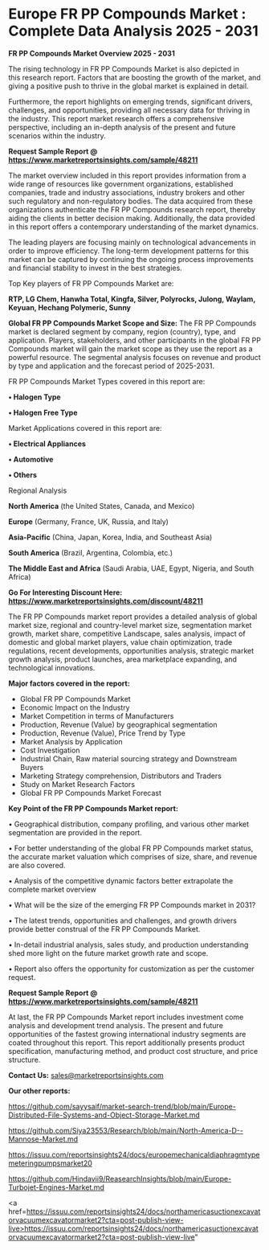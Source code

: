 # Europe FR PP Compounds Market : Complete Data Analysis 2025 - 2031

<Strong> FR PP Compounds Market Overview 2025 - 2031</strong>

The rising technology in FR PP Compounds Market is also depicted in this research report. Factors that are boosting the growth of the market, and giving a positive push to thrive in the global market is explained in detail.

Furthermore, the report highlights on emerging trends, significant drivers, challenges, and opportunities, providing all necessary data for thriving in the industry. This report market research offers a comprehensive perspective, including an in-depth analysis of the present and future scenarios within the industry.

<strong>Request Sample Report @ <a href=https://www.marketreportsinsights.com/sample/48211>https://www.marketreportsinsights.com/sample/48211</a></strong>

The market overview included in this report provides information from a wide range of resources like government organizations, established companies, trade and industry associations, industry brokers and other such regulatory and non-regulatory bodies. The data acquired from these organizations authenticate the FR PP Compounds research report, thereby aiding the clients in better decision making. Additionally, the data provided in this report offers a contemporary understanding of the market dynamics.

The leading players are focusing mainly on technological advancements in order to improve efficiency. The long-term development patterns for this market can be captured by continuing the ongoing process improvements and financial stability to invest in the best strategies.

Top Key players of FR PP Compounds Market are:

<strong>RTP, LG Chem, Hanwha Total, Kingfa, Silver, Polyrocks, Julong, Waylam, Keyuan, Hechang Polymeric, Sunny</strong>

<strong><b>Global FR PP Compounds Market Scope and Size:</b></strong>
The FR PP Compounds market is declared segment by company, region (country), type, and application. Players, stakeholders, and other participants in the global FR PP Compounds market will gain the market scope as they use the report as a powerful resource. The segmental analysis focuses on revenue and product by type and application and the forecast period of 2025-2031.

FR PP Compounds Market Types covered in this report are:

<strong>•  Halogen Type

•  Halogen Free Type</strong>

Market Applications covered in this report are:

<strong>•  Electrical Appliances

•  Automotive

•  Others</strong> 

Regional Analysis

<strong>North America</strong> (the United States, Canada, and Mexico)

<strong>Europe</strong> (Germany, France, UK, Russia, and Italy)

<strong>Asia-Pacific</strong> (China, Japan, Korea, India, and Southeast Asia)

<strong>South America</strong> (Brazil, Argentina, Colombia, etc.)

<strong>The Middle East and Africa</strong> (Saudi Arabia, UAE, Egypt, Nigeria, and South Africa)

<strong>Go For Interesting Discount Here: <a href=https://www.marketreportsinsights.com/discount/48211>https://www.marketreportsinsights.com/discount/48211</a></strong>

The FR PP Compounds market report provides a detailed analysis of global market size, regional and country-level market size, segmentation market growth, market share, competitive Landscape, sales analysis, impact of domestic and global market players, value chain optimization, trade regulations, recent developments, opportunities analysis, strategic market growth analysis, product launches, area marketplace expanding, and technological innovations.

<strong><b>Major factors covered in the report:</b></strong>
<ul>
  <li>Global FR PP Compounds Market </li>
  <li>Economic Impact on the Industry</li>
  <li>Market Competition in terms of Manufacturers</li>
  <li>Production, Revenue (Value) by geographical segmentation</li>
  <li>Production, Revenue (Value), Price Trend by Type</li>
  <li>Market Analysis by Application</li>
  <li>Cost Investigation</li>
  <li>Industrial Chain, Raw material sourcing strategy and Downstream Buyers</li>
  <li>Marketing Strategy comprehension, Distributors and Traders</li>
  <li>Study on Market Research Factors</li>
  <li>Global FR PP Compounds Market Forecast</li>
</ul>

<strong><b>Key Point of the FR PP Compounds Market report:</b></strong>

• Geographical distribution, company profiling, and various other market segmentation are provided in the report.

• For better understanding of the global FR PP Compounds market status, the accurate market valuation which comprises of size, share, and revenue are also covered.

• Analysis of the competitive dynamic factors better extrapolate the complete market overview

• What will be the size of the emerging FR PP Compounds market in 2031?

• The latest trends, opportunities and challenges, and growth drivers provide better construal of the FR PP Compounds Market.

• In-detail industrial analysis, sales study, and production understanding shed more light on the future market growth rate and scope.

• Report also offers the opportunity for customization as per the customer request.

<strong>Request Sample Report @ <a href=https://www.marketreportsinsights.com/sample/48211>https://www.marketreportsinsights.com/sample/48211</a></strong>

At last, the FR PP Compounds Market report includes investment come analysis and development trend analysis. The present and future opportunities of the fastest growing international industry segments are coated throughout this report. This report additionally presents product specification, manufacturing method, and product cost structure, and price structure.

<strong>Contact Us:</strong>
sales@marketreportsinsights.com

<strong>Our other reports:</strong>

<a href=https://github.com/sayysaif/market-search-trend/blob/main/Europe-Distributed-File-Systems-and-Object-Storage-Market.md>https://github.com/sayysaif/market-search-trend/blob/main/Europe-Distributed-File-Systems-and-Object-Storage-Market.md</a>

<a href=https://github.com/Siya23553/Research/blob/main/North-America-D--Mannose-Market.md>https://github.com/Siya23553/Research/blob/main/North-America-D--Mannose-Market.md</a>

<a href=https://issuu.com/reportsinsights24/docs/europemechanicaldiaphragmtypemeteringpumpsmarket20>https://issuu.com/reportsinsights24/docs/europemechanicaldiaphragmtypemeteringpumpsmarket20</a>

<a href=https://github.com/Hindavii9/ReasearchInsights/blob/main/Europe-Turbojet-Engines-Market.md>https://github.com/Hindavii9/ReasearchInsights/blob/main/Europe-Turbojet-Engines-Market.md</a>

<a href=https://issuu.com/reportsinsights24/docs/northamericasuctionexcavatorvacuumexcavatormarket2?cta=post-publish-view-live>https://issuu.com/reportsinsights24/docs/northamericasuctionexcavatorvacuumexcavatormarket2?cta=post-publish-view-live</a>"
